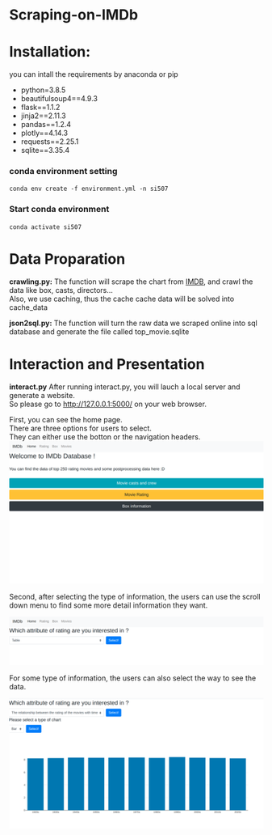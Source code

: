 # Scraping-on-IMDb

# Installation: 
you can intall the requirements by anaconda or pip
* python=3.8.5
* beautifulsoup4==4.9.3
* flask==1.1.2
* jinja2==2.11.3
* pandas==1.2.4
* plotly==4.14.3
* requests==2.25.1
* sqlite==3.35.4
### conda environment setting
```
conda env create -f environment.yml -n si507
```
### Start conda environment
```
conda activate si507
```

# Data Proparation
**crawling.py:** The function will scrape the chart from [IMDB](https://www.imdb.com/chart/top/), and crawl the data like box, casts, directors...  <br>
Also, we use caching, thus the cache cache data will be solved into cache_data

**json2sql.py:** The function will turn the raw data we scraped online into sql database and generate the file called top_movie.sqlite

# Interaction and Presentation
**interact.py**
After running interact.py, you will lauch a local server and generate a website.
<br>So please go to http://127.0.0.1:5000/ on your web browser.

First, you can see the home page.<br>
There are three options for users to select.<br> 
They can either use the botton or the navigation headers. <br>
![](images/index.png)

Second, after selecting the type of information, the users can use the scroll down menu to find some more detail information they want.

![](images/info.png)

For some type of information, the users can also select the way to see the data.

![](images/charts.png)
